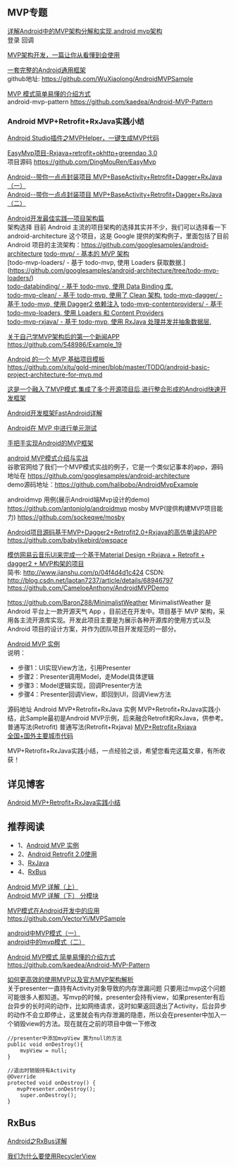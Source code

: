 MVP专题
---
[详解Android中的MVP架构分解和实现,android mvp架构](http://www.apkbus.com/thread-588757-1-1.html)  
登录 回调

[MVP架构开发，一篇让你从看懂到会使用](http://www.apkbus.com/blog-865069-76595.html)  

[一套完整的Android通用框架](http://mp.weixin.qq.com/s?__biz=MzI4MTQyNDg3Mg==&mid=2247483693&idx=1&sn=e2b39eecec435f6a135e52b60c17fb6d#rd)  
github地址: https://github.com/WuXiaolong/AndroidMVPSample

[MVP 模式简单易懂的介绍方式](http://www.apkbus.com/blog-705730-61724.html)  
android-mvp-pattern https://github.com/kaedea/Android-MVP-Pattern

### Android MVP+Retrofit+RxJava实践小结

[Android Studio插件之MVPHelper，一键生成MVP代码](http://androidwing.net/index.php/27)  

[EasyMvp项目-Rxjava+retrofit+okhttp+greendao 3.0](http://www.apkbus.com/thread-272112-1-1.html)  
项目源码 https://github.com/DingMouRen/EasyMvp  

[Android--带你一点点封装项目 MVP+BaseActivity+Retrofit+Dagger+RxJava（一）](http://www.cnblogs.com/wjtaigwh/p/6043829.html)  
[Android--带你一点点封装项目 MVP+BaseActivity+Retrofit+Dagger+RxJava（二）](http://www.cnblogs.com/wjtaigwh/p/6047853.html)

[Android开发最佳实践—项目架构篇](http://www.open-open.com/lib/view/open1479433550021.html)  
架构选择
目前 Android 主流的项目架构的选择其实并不少，我们可以选择看一下 android-architecture 这个项目，这是 Google 提供的架构例子，里面包括了目前 Android 项目的主流架构：https://github.com/googlesamples/android-architecture
[todo-mvp/ - 基本的 MVP 架构](https://github.com/googlesamples/android-architecture/tree/todo-mvp/)  
[todo-mvp-loaders/ - 基于 todo-mvp, 使用 Loaders 获取数据.] (https://github.com/googlesamples/android-architecture/tree/todo-mvp-loaders/)  
[todo-databinding/ - 基于 todo-mvp, 使用 Data Binding 库.](https://github.com/googlesamples/android-architecture/tree/todo-databinding/)  
[todo-mvp-clean/ - 基于 todo-mvp, 使用了 Clean 架构.](https://github.com/googlesamples/android-architecture/tree/todo-mvp-clean/)
[todo-mvp-dagger/ - 基于 todo-mvp, 使用 Dagger2 依赖注入](https://github.com/googlesamples/android-architecture/tree/todo-mvp-dagger/)
[todo-mvp-contentproviders/ - 基于 todo-mvp-loaders, 使用 Loaders 和 Content Providers](https://github.com/googlesamples/android-architecture/tree/todo-mvp-contentproviders/)  
[todo-mvp-rxjava/ - 基于 todo-mvp, 使用 RxJava 处理并发并抽象数据层. ](https://github.com/googlesamples/android-architecture/tree/todo-mvp-rxjava/)  

[关于自己学MVP架构后的第一个新闻APP](http://www.apkbus.com/forum.php?mod=viewthread&tid=270497)  
https://github.com/548986/Example_19

[Android 的一个 MVP 基础项目模板](http://gold.xitu.io/entry/56cd79c12e958a69f944984c)  
https://github.com/xitu/gold-miner/blob/master/TODO/android-basic-project-architecture-for-mvp.md

[这是一个融入了MVP模式,集成了多个开源项目后,进行整合形成的Android快速开发框架](https://github.com/huntermr/FastAndroid)  

[Android开发框架FastAndroid详解](http://blog.csdn.net/ht_android/article/details/44852407)  

[Android在 MVP 中进行单元测试](http://www.apkbus.com/blog-705730-61610.html)  

[手把手实现Android的MVP框架](http://www.apkbus.com/forum.php?mod=viewthread&tid=268021&extra=page%3D1%26filter%3Dauthor%26orderby%3Ddateline)  

[android MVP模式介绍与实战](http://www.apkbus.com/blog-705730-61194.html)  
谷歌官网给了我们一个MVP模式实战的例子，它是一个类似记事本的app，源码地址在
https://github.com/googlesamples/android-architecture  
demo源码地址：https://github.com/halibobo/AndroidMvpExample  

androidmvp	用例(展示Android端Mvp设计的demo)	https://github.com/antoniolg/androidmvp
mosby	MVP(提供构建MVP项目能力)	https://github.com/sockeqwe/mosby

[Android项目源码基于MVP+Dagger2+Retrofit2.0+Rxjava的高仿单读的APP](http://www.javaapk.com/read/news/58011.html)  
https://github.com/babylikebird/owspace

[模仿网易云音乐UI来完成一个基于Material Design +Rxjava + Retrofit + dagger2 + MVP构架的项目](https://github.com/laotan7237/EasyReader)  
简书: http://www.jianshu.com/p/04f4d4d1c424
CSDN: http://blog.csdn.net/laotan7237/article/details/68946797
https://github.com/CameloeAnthony/AndroidMVPDemo

https://github.com/BaronZ88/MinimalistWeather
MinimalistWeather 是 Android 平台上一款开源天气 App ，目前还在开发中。项目基于 MVP 架构，采用各主流开源库实现。开发此项目主要是为展示各种开源库的使用方式以及 Android 项目的设计方案，并作为团队项目开发规范的一部分。

[Android MVP 实例](http://wuxiaolong.me/2015/09/23/AndroidMVPSample/)  
说明：  
* 步骤1：UI实现View方法，引用Presenter  
* 步骤2：Presenter调用Model，走Model具体逻辑  
* 步骤3：Model逻辑实现，回调Presenter方法  
* 步骤4：Presenter回调View，即回到UI，回调View方法  

源码地址 Android MVP+Retrofit+RxJava 实例
MVP+Retrofit+RxJava实践小结，此Sample最初是Android MVP示例，后来融合Retrofit和RxJava，供参考。
普通写法(Retrofit)
普通写法(Retrofit+Rxjava)
[MVP+Retrofit+Rxjava](https://github.com/WuXiaolong/AndroidMVPSample)  
[全国+国外主要城市代码](http://mobile.weather.com.cn/js/citylist.xml)  


MVP+Retrofit+RxJava实践小结，一点经验之谈，希望您看完这篇文章，有所收获！

详见博客
---
[Android MVP+Retrofit+RxJava实践小结](http://wuxiaolong.me/2016/06/12/mvpRetrofitRxjava/)

推荐阅读
---
* 1、[Android MVP 实例](http://wuxiaolong.me/2015/09/23/AndroidMVPSample/)  
* 2、[Android Retrofit 2.0使用](http://wuxiaolong.me/2016/01/15/retrofit/)  
* 3、[RxJava](http://wuxiaolong.me/2016/01/18/rxjava/)  
* 4、[RxBus](http://wuxiaolong.me/2016/04/07/rxbus/)  

[Android MVP 详解（上）](http://www.jianshu.com/p/9a6845b26856/)  
[Android MVP 详解（下） 分模块](http://www.jianshu.com/p/0590f530c617)  

[MVP模式在Android开发中的应用](http://blog.csdn.net/vector_yi/article/details/24719873?utm_source=tuicool&utm_medium=referral)  
https://github.com/VectorYi/MVPSample

[android中MVP模式（一）](http://blog.csdn.net/knxw0001/article/details/39637273)  
[android中的mvp模式（二）](http://blog.csdn.net/knxw0001/article/details/39672917)  

[Android MVP模式 简单易懂的介绍方式](http://blog.csdn.net/lostinai/article/details/52711378)  
https://github.com/kaedea/Android-MVP-Pattern

[如何更高效的使用MVP以及官方MVP架构解析](http://www.2cto.com/kf/201605/510402.html)  
关于presenter一直持有Activity对象导致的内存泄漏问题
只要用过mvp这个问题可能很多人都知道。写mvp的时候，presenter会持有view，如果presenter有后台异步的长时间的动作，比如网络请求，这时如果返回退出了Activity，后台异步的动作不会立即停止，这里就会有内存泄漏的隐患，所以会在presenter中加入一个销毁view的方法。现在就在之前的项目中做一下修改 
  
    //presenter中添加mvpView 置为null的方法   
    public void onDestroy(){    
        mvpView = null;
    }

    //退出时销毁持有Activity
    @Override
    protected void onDestroy() {    
       mvpPresenter.onDestroy();    
        super.onDestroy();
    }

RxBus
---
[Android之RxBus详解](http://blog.csdn.net/caben_/article/details/52786184)

[我们为什么要使用RecyclerView](http://www.apkbus.com/blog-705730-61699.html)  



